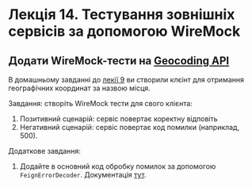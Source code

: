 # Лекція 14. Тестування зовнішніх сервісів за допомогою WireMock 

## Додати WireMock-тести на [Geocoding API](https://openweathermap.org/api/geocoding-api)

В домашньому завданні до [лекії 9](09.md) ви створили клєінт для отримання географічних координат за назвою місця.

Завдання: створіть WireMock тести для свого клієнта:
1. Позитивний сценарій: сервіс повертає коректну відповіть
2. Негативний сценарій: сервіс повертає код помилки (наприклад, 500).

Додаткове завдання:
1. Додайте в основний код обробку помилок за допомогою `FeignErrorDecoder`. Документація [тут](https://github.com/OpenFeign/feign#error-handling).
